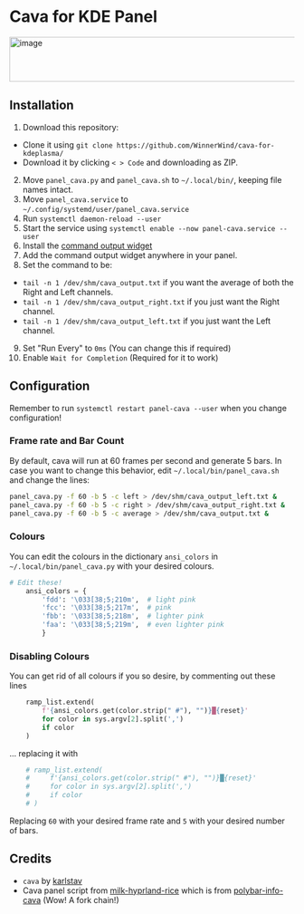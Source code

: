 # Cava for KDE Panel

<img width="682" height="79" alt="image" src="https://github.com/user-attachments/assets/aaff6fe7-8cb0-4114-9650-6b5a327b9d4d" />

## Installation
1. Download this repository:
  - Clone it using `git clone https://github.com/WinnerWind/cava-for-kdeplasma/`
  - Download it by clicking `< > Code` and downloading as ZIP.
2. Move `panel_cava.py` and `panel_cava.sh` to `~/.local/bin/`, keeping file names intact.
3. Move `panel_cava.service` to `~/.config/systemd/user/panel_cava.service`
4. Run `systemctl daemon-reload --user`
5. Start the service using `systemctl enable --now panel-cava.service --user`
6. Install the [command output widget](https://store.kde.org/p/2136636/)
7. Add the command output widget anywhere in your panel.
8. Set the command to be:
  - `tail -n 1 /dev/shm/cava_output.txt` if you want the average of both the Right and Left channels.
  - `tail -n 1 /dev/shm/cava_output_right.txt` if you just want the Right channel.
  - `tail -n 1 /dev/shm/cava_output_left.txt` if you just want the Left channel.
9. Set "Run Every" to `0ms` (You can change this if required)
10. Enable `Wait for Completion` (Required for it to work)

## Configuration
Remember to run `systemctl restart panel-cava --user` when you change configuration!

### Frame rate and Bar Count
By default, cava will run at 60 frames per second and generate 5 bars. In case you want to change this behavior, edit `~/.local/bin/panel_cava.sh` and change the lines:
```sh
panel_cava.py -f 60 -b 5 -c left > /dev/shm/cava_output_left.txt & 
panel_cava.py -f 60 -b 5 -c right > /dev/shm/cava_output_right.txt & 
panel_cava.py -f 60 -b 5 -c average > /dev/shm/cava_output.txt &
```

### Colours
You can edit the colours in the dictionary `ansi_colors` in `~/.local/bin/panel_cava.py` with your desired colours.
```py
# Edit these!
    ansi_colors = {
        'fdd': '\033[38;5;210m',  # light pink
        'fcc': '\033[38;5;217m',  # pink
        'fbb': '\033[38;5;218m',  # lighter pink
        'faa': '\033[38;5;219m',  # even lighter pink
        }
```

### Disabling Colours
You can get rid of all colours if you so desire, by commenting out these lines
```py
    ramp_list.extend(
        f'{ansi_colors.get(color.strip(" #"), "")}█{reset}'
        for color in sys.argv[2].split(',')
        if color
    )
```
... replacing it with
```py
    # ramp_list.extend(
    #     f'{ansi_colors.get(color.strip(" #"), "")}█{reset}'
    #     for color in sys.argv[2].split(',')
    #     if color
    # )
```

Replacing `60` with your desired frame rate and `5` with your desired number of bars.

## Credits
- `cava` by [karlstav](https://github.com/karlstav/cava)
- Cava panel script from [milk-hyprland-rice](https://github.com/WinnerWind/milk-hyprland-rice/blob/main/Waybar/scripts/cava.py) which is from [polybar-info-cava](https://github.com/polybar/polybar-scripts/tree/master/polybar-scripts/info-cava) (Wow! A fork chain!)
